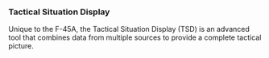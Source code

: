 ### Tactical Situation Display

Unique to the F-45A, the Tactical Situation Display (TSD) is an advanced tool that
combines data from multiple sources to provide a complete tactical picture.

